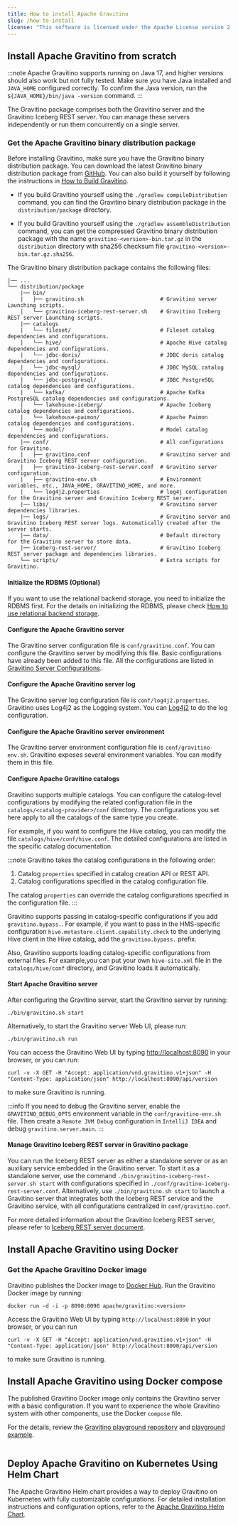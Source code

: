 ```yaml
---
title: How to install Apache Gravitino
slug: /how-to-install
license: "This software is licensed under the Apache License version 2."
---
```


## Install Apache Gravitino from scratch

:::note
Apache Gravitino supports running on Java 17, and higher versions should also work but not fully tested. Make sure you have Java installed and
`JAVA_HOME` configured correctly. To confirm the Java version, run the
`${JAVA_HOME}/bin/java -version` command.
:::

The Gravitino package comprises both the Gravitino server and the Gravitino Iceberg REST server. You can manage these servers independently or run them concurrently on a single server.

### Get the Apache Gravitino binary distribution package

Before installing Gravitino, make sure you have the Gravitino binary distribution package. You can download the latest Gravitino binary distribution package from [GitHub](https://github.com/apache/gravitino/releases).
You can also build it yourself by following the instructions in [How to Build Gravitino](./how-to-build.md).

  - If you build Gravitino yourself using the `./gradlew compileDistribution` command, you can find the Gravitino binary distribution package in the `distribution/package` directory.

  - If you build Gravitino yourself using the `./gradlew assembleDistribution` command, you can get the compressed Gravitino binary distribution package with the name `gravitino-<version>-bin.tar.gz` in the `distribution` directory with sha256 checksum file `gravitino-<version>-bin.tar.gz.sha256`.

The Gravitino binary distribution package contains the following files:

```text
|── ...
└── distribution/package
    |── bin/
    |   ├── gravitino.sh                        # Gravitino server Launching scripts.
    |   └── gravitino-iceberg-rest-server.sh    # Gravitino Iceberg REST server Launching scripts.
    |── catalogs
    |   └── fileset/                            # Fileset catalog dependencies and configurations.
    |   └── hive/                               # Apache Hive catalog dependencies and configurations.
    |   └── jdbc-doris/                         # JDBC doris catalog dependencies and configurations.
    |   └── jdbc-mysql/                         # JDBC MySQL catalog dependencies and configurations.
    |   └── jdbc-postgresql/                    # JDBC PostgreSQL catalog dependencies and configurations.
    |   └── kafka/                              # Apache Kafka PostgreSQL catalog dependencies and configurations.
    |   └── lakehouse-iceberg/                  # Apache Iceberg catalog dependencies and configurations.
    |   └── lakehouse-paimon/                   # Apache Paimon catalog dependencies and configurations.
    |   └── model/                              # Model catalog dependencies and configurations.
    |── conf/                                   # All configurations for Gravitino.
    |   ├── gravitino.conf                      # Gravitino server and Gravitino Iceberg REST server configuration.
    |   ├── gravitino-iceberg-rest-server.conf  # Gravitino server configuration.
    |   ├── gravitino-env.sh                    # Environment variables, etc., JAVA_HOME, GRAVITINO_HOME, and more.
    |   └── log4j2.properties                   # log4j configuration for the Gravitino server and Gravitino Iceberg REST server.
    |── libs/                                   # Gravitino server dependencies libraries.
    |── logs/                                   # Gravitino server and Gravitino Iceberg REST server logs. Automatically created after the server starts.
    |── data/                                   # Default directory for the Gravitino server to store data.
    |── iceberg-rest-server/                    # Gravitino Iceberg REST server package and dependencies libraries.
    └── scripts/                                # Extra scripts for Gravitino.
```

#### Initialize the RDBMS (Optional)

If you want to use the relational backend storage, you need to initialize the RDBMS first. For the details on initializing the RDBMS, please check [How to use relational backend storage](./how-to-use-relational-backend-storage.md).

#### Configure the Apache Gravitino server

The Gravitino server configuration file is `conf/gravitino.conf`. You can configure the Gravitino server by modifying this file. Basic configurations have already been added to this file. All the configurations are listed in [Gravitino Server Configurations](./gravitino-server-config.md).

#### Configure the Apache Gravitino server log

The Gravitino server log configuration file is `conf/log4j2.properties`. Gravitino uses Log4j2 as the Logging system. You can [Log4j2](https://logging.apache.org/log4j/2.x/) to do the log configuration.

#### Configure the Apache Gravitino server environment

The Gravitino server environment configuration file is `conf/gravitino-env.sh`. Gravitino exposes several environment variables. You can modify them in this file.

#### Configure Apache Gravitino catalogs

Gravitino supports multiple catalogs. You can configure the catalog-level configurations by modifying the related configuration file in the `catalogs/<catalog-provider>/conf` directory. The configurations you set here apply to all the catalogs of the same type you create.

For example, if you want to configure the Hive catalog, you can modify the file `catalogs/hive/conf/hive.conf`. The detailed configurations are listed in the specific catalog documentation.

:::note
Gravitino takes the catalog configurations in the following order:

1. Catalog `properties` specified in catalog creation API or REST API.
2. Catalog configurations specified in the catalog configuration file.

The catalog `properties` can override the catalog configurations specified in the configuration file.
:::

Gravitino supports passing in catalog-specific configurations if you add `gravitino.bypass.`. For example, if you want to pass in the HMS-specific configuration `hive.metastore.client.capability.check` to the underlying Hive client in the Hive catalog, add the `gravitino.bypass.` prefix.

Also, Gravitino supports loading catalog-specific configurations from external files. For example,you can put your own `hive-site.xml` file in the `catalogs/hive/conf` directory, and Gravitino loads it automatically.

#### Start Apache Gravitino server

After configuring the Gravitino server, start the Gravitino server by running:

```shell
./bin/gravitino.sh start
```

Alternatively, to start the Gravitino server Web UI, please run:

```shell
./bin/gravitino.sh run
```

You can access the Gravitino Web UI by typing [http://localhost:8090](http://localhost:8090) in your browser, or you can run:

```shell
curl -v -X GET -H "Accept: application/vnd.gravitino.v1+json" -H "Content-Type: application/json" http://localhost:8090/api/version
```

to make sure Gravitino is running.

:::info
If you need to debug the Gravitino server, enable the `GRAVITINO_DEBUG_OPTS` environment variable in the `conf/gravitino-env.sh` file. Then create a `Remote JVM Debug` configuration in `IntelliJ IDEA` and debug `gravitino.server.main`.
:::

#### Manage Gravitino Iceberg REST server in Gravitino package

You can run the Iceberg REST server as either a standalone server or as an auxiliary service embedded in the Gravitino server. To start it as a standalone server, use the command `./bin/gravitino-iceberg-rest-server.sh start` with configurations specified in `./conf/gravitino-iceberg-rest-server.conf`. Alternatively, use `./bin/gravitino.sh start` to launch a Gravitino server that integrates both the Iceberg REST service and the Gravitino service, with all configurations centralized in `conf/gravitino.conf`. 

For more detailed information about the Gravitino Iceberg REST server, please refer to [Iceberg REST server document](./iceberg-rest-service.md).

## Install Apache Gravitino using Docker

### Get the Apache Gravitino Docker image

Gravitino publishes the Docker image to [Docker Hub](https://hub.docker.com/r/apache/gravitino/tags).
Run the Gravitino Docker image by running:

```shell
docker run -d -i -p 8090:8090 apache/gravitino:<version>
```

Access the Gravitino Web UI by typing `http://localhost:8090` in your browser, or you
can run

```shell
curl -v -X GET -H "Accept: application/vnd.gravitino.v1+json" -H "Content-Type: application/json" http://localhost:8090/api/version
```

to make sure Gravitino is running.

## Install Apache Gravitino using Docker compose

The published Gravitino Docker image only contains the Gravitino server with a basic configuration. If you want to experience the whole Gravitino system with other components, use the Docker `compose` file.

For the details, review the
[Gravitino playground repository](https://github.com/apache/gravitino-playground) and
[playground example](./how-to-use-the-playground.md).

<img src="https://analytics.apache.org/matomo.php?idsite=62&rec=1&bots=1&action_name=HowToInstall" alt="" />

## Deploy Apache Gravitino on Kubernetes Using Helm Chart

The Apache Gravitino Helm chart provides a way to deploy Gravitino on Kubernetes with fully customizable configurations. 
For detailed installation instructions and configuration options, refer to the [Apache Gravitino Helm Chart](./chart.md).
